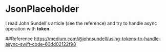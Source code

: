 # JsonPlaceholder

I read John Sundell's article (see the reference) and try to handle async operation with **token**.

##Reference
<https://medium.com/@johnsundell/using-tokens-to-handle-async-swift-code-60dd02122f98>

